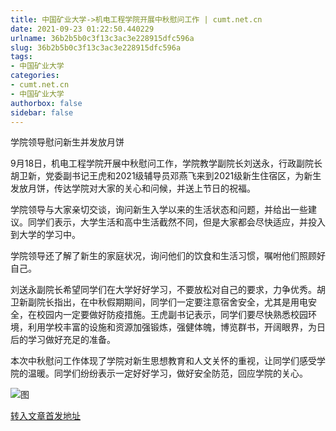 ```yaml
---
title: 中国矿业大学->机电工程学院开展中秋慰问工作 | cumt.net.cn
date: 2021-09-23 01:22:50.440229
urlname: 36b2b5b0c3f13c3ac3e228915dfc596a
slug: 36b2b5b0c3f13c3ac3e228915dfc596a
tags: 
- 中国矿业大学
categories:
- cumt.net.cn
- 中国矿业大学
authorbox: false
sidebar: false
---
```

学院领导慰问新生并发放月饼

9月18日，机电工程学院开展中秋慰问工作，学院教学副院长刘送永，行政副院长胡卫新，党委副书记王虎和2021级辅导员邓燕飞来到2021级新生住宿区，为新生发放月饼，传达学院对大家的关心和问候，并送上节日的祝福。

学院领导与大家亲切交谈，询问新生入学以来的生活状态和问题，并给出一些建议。同学们表示，大学生活和高中生活截然不同，但是大家都会尽快适应，并投入到大学的学习中。
<!--more-->
学院领导还了解了新生的家庭状况，询问他们的饮食和生活习惯，嘱咐他们照顾好自己。

刘送永副院长希望同学们在大学好好学习，不要放松对自己的要求，力争优秀。胡卫新副院长指出，在中秋假期期间，同学们一定要注意宿舍安全，尤其是用电安全，在校园内一定要做好防疫措施。王虎副书记表示，同学们要尽快熟悉校园环境，利用学校丰富的设施和资源加强锻炼，强健体魄，博览群书，开阔眼界，为日后的学习做好充足的准备。

本次中秋慰问工作体现了学院对新生思想教育和人文关怀的重视，让同学们感受学院的温暖。同学们纷纷表示一定好好学习，做好安全防范，回应学院的关心。

![图](http://xwzx.cumt.edu.cn/_upload/article/images/37/d5/cbeee331477eb4d20e40b715104c/9b3aff13-047e-4351-ae07-c4586ab9a471.jpg)

[转入文章首发地址](http://xwzx.cumt.edu.cn/44/da/c523a607450/page.htm)